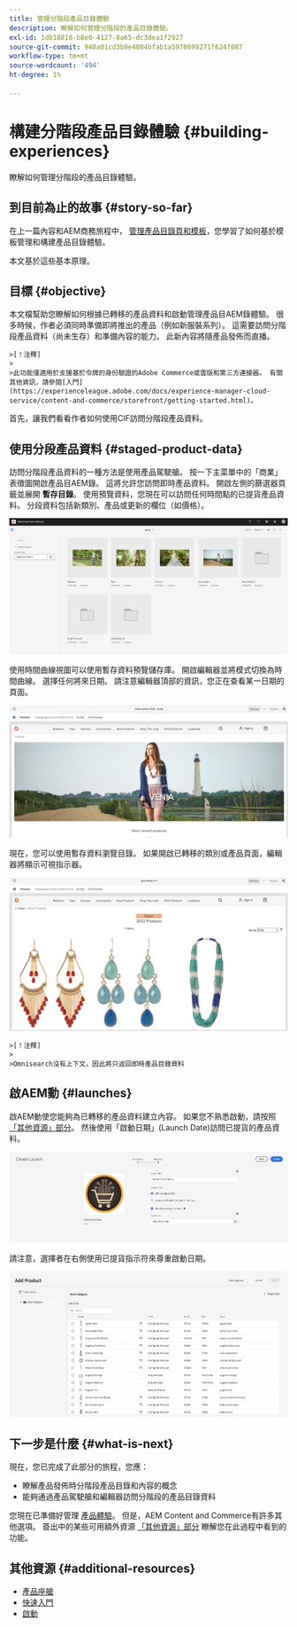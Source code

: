 ```yaml
---
title: 管理分階段產品目錄體驗
description: 瞭解如何管理分階段的產品目錄體驗。
exl-id: 1db18818-b8e0-4127-8a65-dc3dea1f2927
source-git-commit: 940a01cd3b9e4804bfab1a5970699271f624f087
workflow-type: tm+mt
source-wordcount: '494'
ht-degree: 1%

---
```


# 構建分階段產品目錄體驗 {#building-experiences}

瞭解如何管理分階段的產品目錄體驗。

## 到目前為止的故事 {#story-so-far}

在上一篇內容和AEM商務旅程中， [管理產品目錄頁和模板](catalog-templates.md)，您學習了如何基於模板管理和構建產品目錄體驗。

本文基於這些基本原理。

## 目標 {#objective}

本文檔幫助您瞭解如何根據已轉移的產品資料和啟動管理產品目AEM錄體驗。 很多時候，作者必須同時準備即將推出的產品（例如新服裝系列）。 這需要訪問分階段產品資料（尚未生存）和準備內容的能力。 此新內容將隨產品發佈而直播。

    >[！注釋]
    >
    >此功能僅適用於支援基於令牌的身份驗證的Adobe Commerce或雲版和第三方連接器。 有關其他資訊，請參閱[入門](https://experienceleague.adobe.com/docs/experience-manager-cloud-service/content-and-commerce/storefront/getting-started.html)。

首先，讓我們看看作者如何使用CIF訪問分階段產品資料。

## 使用分段產品資料 {#staged-product-data}

訪問分階段產品資料的一種方法是使用產品駕駛艙。 按一下主菜單中的「商業」表徵圖開啟產品目AEM錄。 這將允許您訪問即時產品資料。 開啟左側的篩選器頁籤並展開 **暫存目錄**。 使用預覽資料，您現在可以訪問任何時間點的已提貨產品資料。 分段資料包括新類別、產品或更新的欄位（如價格）。

![座艙](assets/staged-cockpit.png)

使用時間曲線視圖可以使用暫存資料預覽儲存庫。 開啟編輯器並將模式切換為時間曲線。 選擇任何將來日期。 請注意編輯器頂部的資訊，您正在查看某一日期的頁面。

![階段時間曲線](assets/staged-timewarp.png)

現在，您可以使用暫存資料瀏覽目錄。 如果開啟已轉移的類別或產品頁面，編輯器將顯示可視指示器。

![階段pl](assets/staged-plp.png)

    >[！注釋]
    >
    >Omnisearch沒有上下文，因此將只返回即時產品目錄資料

## 啟AEM動 {#launches}

啟AEM動使您能夠為已轉移的產品資料建立內容。 如果您不熟悉啟動，請按照 [「其他資源」部分](#additional-resources)。 然後使用「啟動日期」(Launch Date)訪問已提貨的產品資料。

![階段發射](assets/staged-launch.png)

請注意，選擇者在右側使用已提貨指示符來尊重啟動日期。

![舞台選取器](assets/staged-picker.png)

## 下一步是什麼 {#what-is-next}

現在，您已完成了此部分的旅程，您應：

* 瞭解產品發佈時分階段產品目錄和內容的概念
* 能夠通過產品駕駛艙和編輯器訪問分階段的產品目錄資料

您現在已準備好管理 [產品體驗](product-experience-management.md)。 但是，AEM Content and Commerce有許多其他選項。 簽出中的某些可用額外資源 [「其他資源」部分](#additional-resources) 瞭解您在此過程中看到的功能。

## 其他資源 {#additional-resources}

* [產品座艙](/help/commerce-cloud/authoring/product-cockpit.md)
* [快速入門](/help/commerce-cloud/getting-started.md)
* [啟動](/help/sites-cloud/authoring/launches/overview.md)
